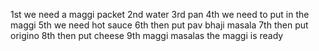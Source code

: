 1st we need a maggi packet
2nd water 
3rd pan
4th we need to put in the maggi
5th we need hot sauce
6th then put pav bhaji masala
7th then put origino
8th then put cheese
9th maggi masalas
the maggi is ready
